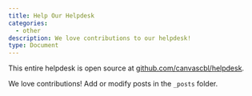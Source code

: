 ```yaml
---
title: Help Our Helpdesk
categories:
  - other
description: We love contributions to our helpdesk!
type: Document
---
```


This entire helpdesk is open source at [github.com/canvascbl/helpdesk](https://github.com/canvascbl/helpdesk).

We love contributions! Add or modify posts in the `_posts` folder.